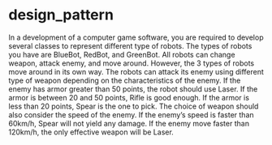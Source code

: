 # design_pattern
In a development of a computer game software, you are required to develop several  classes to represent different type of robots. The types of robots you have are BlueBot,  RedBot, and GreenBot. All robots can change weapon, attack enemy, and move around.  However, the 3 types of robots move around in its own way. The robots can attack its enemy using different type of weapon depending on the  characteristics of the enemy. If the enemy has armor greater than 50 points, the robot  should use Laser. If the armor is between 20 and 50 points, Rifle is good enough. If the  armor is less than 20 points, Spear is the one to pick. The choice of weapon should  also consider the speed of the enemy. If the enemy’s speed is faster than 60km/h,  Spear will not yield any damage. If the enemy move faster than 120km/h, the only  effective weapon will be Laser.
